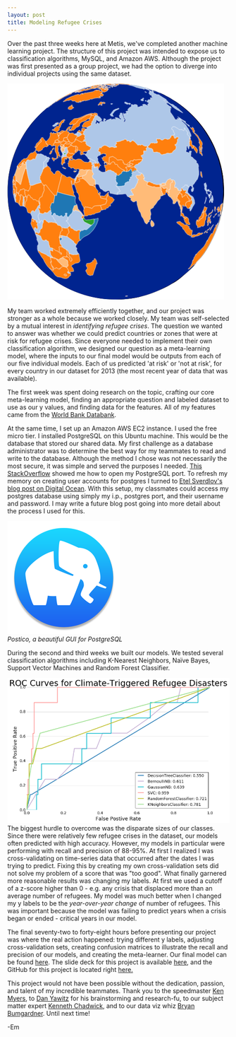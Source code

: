 ```yaml
---
layout: post
title: Modeling Refugee Crises
---
```


Over the past three weeks here at Metis, we've completed another machine learning project. The structure of this project was intended to expose us to classification algorithms, MySQL, and Amazon AWS. Although the project was first presented as a group project, we had the option to diverge into individual projects using the same dataset.<br>

<a href="http://bit.ly/RefugeeMap" >![globe](/images/globe.png)</a>

My team worked extremely efficiently together, and our project was stronger as a whole because we worked closely. My team was self-selected by a mutual interest in <i>identifying refugee crises</i>. The question we wanted to answer was whether we could predict countries or zones that were at risk for refugee crises. Since everyone needed to implement their own classification algorithm, we designed our question as a meta-learning model, where the inputs to our final model would be outputs from each of our five individual models. Each of us predicted 'at risk' or 'not at risk', for every country in our dataset for 2013 (the most recent year of data that was available).<br>

The first week was spent doing research on the topic, crafting our core meta-learning model, finding an appropriate question and labeled dataset to use as our y values, and finding data for the features. All of my features came from the [World Bank Databank](http://databank.worldbank.org/data/reports.aspx?source=world-development-indicators).<br>

At the same time, I set up an Amazon AWS EC2 instance. I used the free micro tier. I installed PostgreSQL on this Ubuntu machine. This would be the database that stored our shared data. My first challenge as a database administrator was to determine the best way for my teammates to read and write to the database. Although the method I chose was not necessarily the most secure, it was simple and served the purposes I needed. [This StackOverflow](http://stackoverflow.com/questions/17838613/open-port-in-ubuntu) showed me how to open my PostgreSQL port. To refresh my memory on creating user accounts for postgres I turned to [Etel Sverdlov's](https://twitter.com/etelsverdlov) [blog post on Digital Ocean](https://www.digitalocean.com/community/tutorials/how-to-add-and-delete-users-on-ubuntu-12-04-and-centos-6). With this setup, my classmates could access my postgres database using simply my i.p., postgres port, and their username and password. I may write a future blog post going into more detail about the process I used for this.<br>

![postico](/images/postico_icon.png)<br>
<i>Postico, a beautiful GUI for PostgreSQL</i><br>

During the second and third weeks we built our models. We tested several classification algorithms including K-Nearest Neighbors, Naïve Bayes, Support Vector Machines and Random Forest Classifier.<br>

![crossmodelcomparison](/images/crossmodelcomparison.png)<br>
The biggest hurdle to overcome was the disparate sizes of our classes. Since there were relatively few refugee crises in the dataset, our models often predicted with high accuracy. However, my models in particular were performing with recall and precision of 88-95%. At first I realized I was cross-validating on time-series data that occurred after the dates I was trying to predict. Fixing this by creating my own cross-validation sets did not solve my problem of a score that was "too good". What finally garnered more reasonable results was changing my labels. At first we used a cutoff of a z-score higher than 0 - e.g. any crisis that displaced more than an average number of refugees. My model was much better when I changed my y labels to be the <i>year-over-year change</i> of number of refugees. This was important because the model was failing to predict years when a crisis began or ended - critical years in our model.<br>

The final seventy-two to forty-eight hours before presenting our project was where the real action happened: trying different y labels, adjusting cross-validation sets, creating confusion matrices to illustrate the recall and precision of our models, and creating the meta-learner. Our final model can be found <a href="http://bit.ly/RefugeeMap">here</a>. The slide deck for this project is available <a href="https://docs.google.com/presentation/d/1WgImQ5wSHe1FLMHrILH3z1NhyZJJyY8n57uhn4r5kzI/edit?usp=sharing">here</a>, and the GitHub for this project is located right <a href="https://github.com/emilyhoughkovacs/humanitarian_unrest_classifier">here.</a><br>

This project would not have been possible without the dedication, passion, and talent of my incredible teammates. Thank you to the speedmaster <a href="https://github.com/kennmyers">Ken Myers</a>, to <a href="https://github.com/yawitzd">Dan Yawitz</a> for his brainstorming and research-fu, to our subject matter expert <a href="https://github.com/outsideken">Kenneth Chadwick</a>, and to our data viz whiz <a href="https://github.com/BryanBumgardner">Bryan Bumgardner</a>. Until next time!<br>

-Em